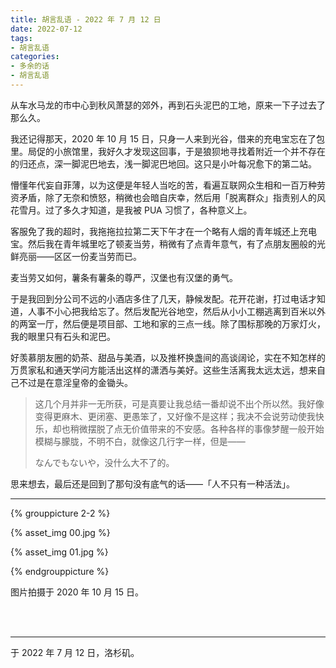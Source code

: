 ```yaml
---
title: 胡言乱语 - 2022 年 7 月 12 日
date: 2022-07-12
tags:
- 胡言乱语
categories:
- 多余的话
- 胡言乱语
---
```


从车水马龙的市中心到秋风萧瑟的郊外，再到石头泥巴的工地，原来一下子过去了那么久。

我还记得那天，2020 年 10 月 15 日，只身一人来到光谷，借来的充电宝忘在了包里。局促的小旅馆里，我好久才发现这回事，于是狼狈地寻找着附近一个并不存在的归还点，深一脚泥巴地去，浅一脚泥巴地回。这只是小叶每况愈下的第二站。

懵懂年代妄自菲薄，以为这便是年轻人当吃的苦，看遍互联网众生相和一百万种劳资矛盾，除了无奈和愤怒，稍微也会暗自庆幸，然后用「脱离群众」指责别人的风花雪月。过了多久才知道，是我被 PUA 习惯了，各种意义上。

客服免了我的超时，我拖拖拉拉第二天下午才在一个略有人烟的青年城还上充电宝。然后我在青年城里吃了顿麦当劳，稍微有了点青年意气，有了点朋友圈般的光鲜亮丽——区区一份麦当劳而已。

麦当劳又如何，薯条有薯条的尊严，汉堡也有汉堡的勇气。

于是我回到分公司不远的小酒店多住了几天，静候发配。花开花谢，打过电话才知道，人事不小心把我给忘了。然后发配光谷地空，然后从小小工棚逃离到百米以外的两室一厅，然后便是项目部、工地和家的三点一线。除了围标那晚的万家灯火，我的眼里只有石头和泥巴。

好羡慕朋友圈的奶茶、甜品与美酒，以及推杯换盏间的高谈阔论，实在不知怎样的万贯家私和通天学问方能活出这样的潇洒与美好。这些生活离我太远太远，想来自己不过是在意淫皇帝的金锄头。

> 这几个月并非一无所获，可是真要让我总结一番却说不出个所以然。我好像变得更麻木、更闭塞、更愚笨了，又好像不是这样；我决不会说劳动使我快乐，却也稍微摆脱了点无价值带来的不安感。各种各样的事像梦醒一般开始模糊与朦胧，不明不白，就像这几行字一样，但是——
>
> なんでもないや，没什么大不了的。

思来想去，最后还是回到了那句没有底气的话——「人不只有一种活法」。

------

{% grouppicture 2-2 %}

{% asset_img 00.jpg %}

{% asset_img 01.jpg %}

{% endgrouppicture %}

图片拍摄于 2020 年 10 月 15 日。

<br>

<br>

------

于 2022 年 7 月 12 日，洛杉矶。
